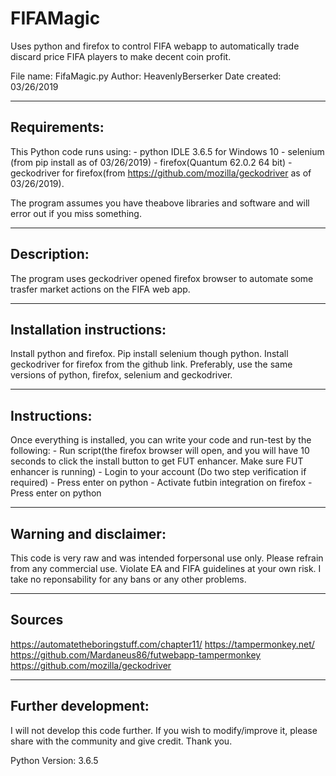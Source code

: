 # FIFAMagic
Uses python and firefox to control FIFA webapp to automatically trade discard price FIFA players to make decent coin profit.

File name: FifaMagic.py
Author: HeavenlyBerserker
Date created: 03/26/2019

-------------
Requirements:
-------------
This Python code runs using:
    - python IDLE 3.6.5 for Windows 10
    - selenium (from pip install as of 03/26/2019)
    - firefox(Quantum 62.0.2 64 bit)
    - geckodriver for firefox(from https://github.com/mozilla/geckodriver as of
        03/26/2019).
    
The program assumes you have theabove libraries and software and will error
out if you miss something.

------------
Description:
------------
The program uses geckodriver opened firefox browser to automate some trasfer
market actions on the FIFA web app.

--------------------------
Installation instructions:
--------------------------
Install python and firefox. Pip install selenium though python. Install
geckodriver for firefox from the github link. Preferably, use the same
versions of python, firefox, selenium and geckodriver.

-------------
Instructions:
-------------
Once everything is installed, you can write your code and run-test by the following:
    - Run script(the firefox browser will open, and you will have 10 seconds to
        click the install button to get FUT enhancer. Make sure FUT enhancer is
        running)
    - Login to your account (Do two step verification if required)
    - Press enter on python
    - Activate futbin integration on firefox
    - Press enter on python
    
-----------------------
Warning and disclaimer:
-----------------------
This code is very raw and was intended forpersonal use only. Please refrain
from any commercial use. Violate EA and FIFA guidelines at your own risk.
I take no reponsability for any bans or any other problems.

-------
Sources
-------
https://automatetheboringstuff.com/chapter11/
https://tampermonkey.net/
https://github.com/Mardaneus86/futwebapp-tampermonkey
https://github.com/mozilla/geckodriver

--------------------
Further development:
--------------------
I will not develop this code further. If you wish to modify/improve it, please
share with the community and give credit. Thank you.

Python Version: 3.6.5